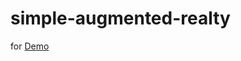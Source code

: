 # simple-augmented-realty


for  <a href="https://ssondoss.github.io/simple-augmented-realty/"  traget="_blank">Demo</a>

